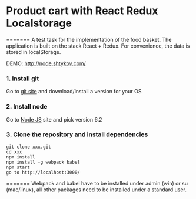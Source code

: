 # Product cart with React Redux Localstorage
=======
A test task for the implementation of the food basket. The application is built on the stack React + Redux. For convenience, the data is stored in localStorage.

DEMO: http://node.shtykov.com/

### **1. Install git**  
Go to [git site](https://git-scm.com/downloads) and download/install a version for your OS

### **2. Install node**
Go to [Node JS](https://nodejs.org/en/) site and pick version 6.2

### **3. Clone the repository and install dependencies**
	git clone xxx.git
	cd xxx
	npm install
	npm install -g webpack babel
	npm start
	go to http://localhost:3000/
=======
Webpack and babel have to be installed under admin (win) or su (mac/linux), all other packages need to be installed under a standard user.
